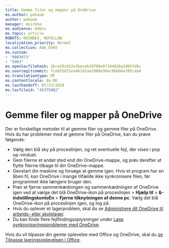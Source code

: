 ```yaml
---
title: Gemme filer og mapper på OneDrive
ms.author: pebaum
author: pebaum
manager: mnirkhe
ms.audience: Admin
ms.topic: article
ROBOTS: NOINDEX, NOFOLLOW
localization_priority: Normal
ms.collection: Adm_O365
ms.custom:
- "9003073"
- "5903"
ms.openlocfilehash: 3bce20c922e3beceb29f06e97184826a3d05fd8c
ms.sourcegitcommit: fceb55831ea461d2ae2988e30ec0bbb0a705ceb8
ms.translationtype: MT
ms.contentlocale: da-DK
ms.lasthandoff: 07/23/2020
ms.locfileid: "45375002"
---
```

# <a name="saving-files-and-folders-to-onedrive"></a>Gemme filer og mapper på OneDrive

Der er forskellige metoder til at gemme filer og gemme filer på OneDrive. Hvis du har problemer med at gemme filer på OneDrive, kan du prøve følgende:

- Vælg den blå sky på proceslinjen, og ret eventuelle fejl, der vises i pop op-vinduet.
- Gem filerne et andet sted end din OneDrive-mappe, og prøv derefter at flytte filerne tilbage til din OneDrive-mappe.
- Genstart din maskine og forsøge at gemme igen. Hvis et program har en åben fil, kan OneDrive i mange tilfælde ikke synkronisere filen, før programmet ikke længere bruger den.    
- Prøv at fjerne sammenkædningen og sammenkædningen af OneDrive igen ved at vælge det blå OneDrive-ikon på proceslinjen > **Hjælp til**  >  **&-indstillingskontoEn**  >  **Fjerne tilknytningen af denne pc**. Vælg det blå OneDrive-ikon på proceslinjen igen, og log på.
- Hvis du oplever et lagerproblem, skal du se [Administrere dit OneDrive til arbejds- eller skolelager](https://support.microsoft.com/office/manage-your-onedrive-for-work-or-school-storage-31519161-059c-4764-b6f8-f5cd29f7fe68).
- Du kan finde flere fejlfindingsoplysninger under [Løse synkroniseringsproblemer med OneDrive](https://docs.microsoft.com/alchemyinsights/fix-onedrive-sync-issues).  

Hvis du vil tilpasse din gemte oplevelse med Office og OneDrive, skal du [se Tilpasse lagringsoplevelsen i Office](https://support.microsoft.com/office/customize-the-save-experience-in-office-786200a7-f5f2-4d26-a3ae-b78c60dd5d3b).
